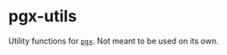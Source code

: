 # pgx-utils

Utility functions for [`pgx`](https://crates.io/crates/pgx/).  Not meant to be used on its own.